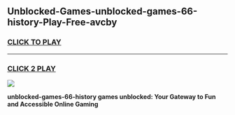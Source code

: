 
## Unblocked-Games-unblocked-games-66-history-Play-Free-avcby
<h3>
<a href="https://premium76.site?title=unblocked-games-66-history&ref=21A">CLICK TO PLAY</a></h3>
<hr>

<h3>
<a href="https://premium76.site?title=unblocked-games-66-history&ref=21A">CLICK 2 PLAY</a>
  
</h3>

<a href="https://premium76.site?title=unblocked-games-66-history&ref=21A"><img src="https://clearcache.store/games.png"></a>


**unblocked-games-66-history games unblocked: Your Gateway to Fun and Accessible Online Gaming**
